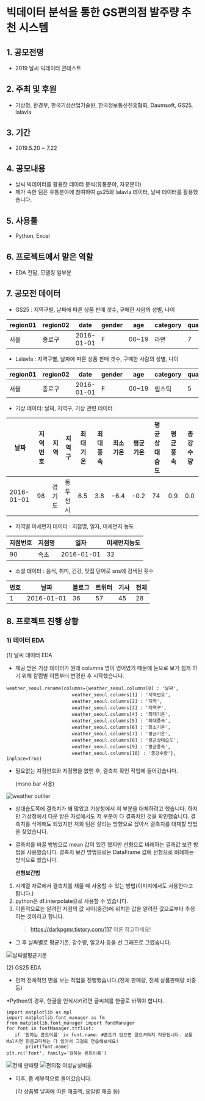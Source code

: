 # 빅데이터 분석을 통한 GS편의점 발주량 추천 시스템
## 1. 공모전명 
 - 2019 날씨 빅데이터 콘테스트
## 2. 주최 및 후원 
 - 기상청, 환경부, 한국기상산업기술원, 한국정보통신진흥협회, Daumsoft, GS25, lalavla
## 3. 기간 
 - 2019.5.20 ~ 7.22
## 4. 공모내용
 - 날씨 빅데이터를 활용한 데이터 분석(유통분야, 자유분야)
 - 제가 속한 팀은 유통분야에 참여하여 gs25와 lalavla 데이터, 날씨 데이터를 활용했습니다.
 
## 5. 사용툴
 - Python, Excel

## 6. 프로젝트에서 맡은 역할
 - EDA 전담, 모델링 일부분

## 7. 공모전 데이터
 - GS25 : 지역구별, 날짜에 따른 상품 판매 갯수, 구매한 사람의 성별, 나이
 
|region01|region02|date|gender|age|category|quantity|
|--------|--------|----|------|---|--------|--------|
|서울|종로구|2016-01-01|F|00~19|라면|7|

- Lalavla : 지역구별, 날짜에 따른 상품 판매 갯수, 구매한 사람의 성별, 나이

|region01|region02|date|gender|age|category|quantity|
|--------|--------|----|------|---|--------|--------|
|서울|종로구|2016-01-01|F|00~19|립스틱|5|

- 기상 데이터: 날짜, 지역구, 기상 관련 데이터

|날짜|지역번호|지역|지역구|최대기온|최대풍속|최소기온|평균기온|평균상대습도|평균풍속|총강수량|
|-----------|-------|--------|--------|--------|---------|-------|-------|-----------|---------|--------|
|2016-01-01|98|경기도|동두천시|6.5|3.8|-6.4|-0.2|74|0.9|0.0|

- 지역별 미세먼지 데이터 : 지점명, 일자, 미세먼지 농도

|지점번호|지점명|일자|미세먼지농도|
|--------|-----|----|-----------|
|90|속초|2016-01-01|32|

- 소셜 데이터 : 음식, 취미, 건강, 맛집 단어로 sns에 검색된 횟수

|번호|날짜|블로그|트위터|기사|전체|
|----|----|-----|-----|----|----|
|1|2016-01-01|36|57|45|28|120


## 8. 프로젝트 진행 상황
### 1) 데이터 EDA
(1) 날씨 데이터 EDA

 - 제공 받은 기상 데이터가 원래 columns 명이 영어였기 때문에 눈으로 보기 쉽게 하기 위해 칼럼별 이름부터 변경한 후 시작했습니다.
~~~
weather_seoul.rename(columns={weather_seoul.columns[0] : '날짜',
                        weather_seoul.columns[1] : '지역번호',
                        weather_seoul.columns[2] : '지역',
                        weather_seoul.columns[3] : '지역구',
                        weather_seoul.columns[4] : '최대기온',
                        weather_seoul.columns[5] : '최대풍속',
                        weather_seoul.columns[6] : '최소기온',
                        weather_seoul.columns[7] : '평균기온',
                        weather_seoul.columns[8] : '평균상대습도',
                        weather_seoul.columns[9] : '평균풍속',
                        weather_seoul.columns[10] : '총강수량'}, inplace=True)
~~~

- 필요없는 지점번호와 지점명을 없앤 후, 결측치 확인 작업에 들어갔습니다.
  
  (msno.bar 사용)
  
![weather outlier](https://user-images.githubusercontent.com/49123169/72800709-5147c480-3c8b-11ea-8c93-a48482b40ceb.PNG)

- 상대습도쪽에 결측치가 꽤 많았고 기상청에서 저 부분을 대체하려고 했습니다. 하지만 기상청에서 다운 받은 자료에서도 저 부분이
  다 결측치인 것을 확인했습니다. 결측치를 삭제해도 되었지만 저희 팀은 살리는 방향으로 잡아서 결측치를 대체할 방법을 찾았습니다.
- 결측치를 바꿀 방법으로 mean 값이 있긴 했지만 선형으로 비례하는 결측값 보간 방법을 사용했습니다.
  결측치 보간 방법으로는 DataFrame 값에 선형으로 비례하는 방식으로 했습니다.
  
 
 
  **선형보간법**
 1. 시계열 자료에서 결측치를 채울 때 사용할 수 있는 방법(이미지에서도 사용한다고 합니다.)
 2. python은 df.interpolate으로 사용할 수 있습니다.
 3. 이론적으로는 알려진 지점의 값 사이(중간)에 위치한 값을 알려진 값으로부터 추정하는 것이라고 합니다.
    >https://darkpgmr.tistory.com/117 이론 참고하세요!

 - 그 후 날짜별로 평균기온, 강수량, 일교차 등을 선 그래프로 그렸습니다.
 
![날짜별평균기온](https://user-images.githubusercontent.com/49123169/72806607-ddacb400-3c98-11ea-8b32-d3a7e0d9a04f.PNG)


(2) GS25 EDA

 - 먼저 전체적인 면을 보는 작업을 진행했습니다.(전체 판매량, 전체 상품판매량 비중 등)
 
 *Python의 경우, 한글을 인식시키려면 글씨체를 한글로 바꿔야 합니다.
 ~~~
 import matplotlib as mpl
 import matplotlib.font_manager as fm
 from matplotlib.font_manager import fontManager
 for font in fontManager.ttflist:
    if '원하는 폰트이름' in font.name: #폰트가 없으면 깔으셔야지 적용됩니다. 보통 Mal치면 맑음고딕체는 다 있어서 그걸로 연습해보세요!
        print(font.name)
 plt.rc('font', family='원하는 폰트이름')
 ~~~
 
![전체 판매량](https://user-images.githubusercontent.com/49123169/72809832-c8875380-3c9f-11ea-82e9-806656f7f287.PNG)
![편의점 여성남성비율](https://user-images.githubusercontent.com/49123169/72809833-c8875380-3c9f-11ea-8062-8090a48cd87c.PNG)

- 이후, 좀 세부적으로 들어갔습니다.
  
  (각 상품별 날짜에 따른 매출액, 요일별 매출 등)
  
  
